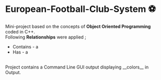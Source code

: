 # European-Football-Club-System ⚽️
Mini-project based on the concepts of **Object Oriented Programming** coded in C++. <br/>
Following __Relationships__ were applied ;
  * Contains - a
  * Has - a 
<br/>
Project contains a Command Line GUI output displaying __colors__ in Output.


